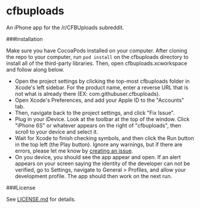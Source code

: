 # cfbuploads
An iPhone app for the /r/CFBUploads subreddit.

###Installation

Make sure you have CocoaPods installed on your computer. After cloning the repo to your computer, run `pod install` on the cfbuploads directory to install all of the third-party libraries. Then, open cfbuploads.xcworkspace and follow along below.

* Open the project settings by clicking the top-most cfbuploads folder in Xcode's left sidebar. For the product name, enter a reverse URL that is not what is already there (EX: com.githubuser.cfbuploads).
* Open Xcode's Preferences, and add your Apple ID to the "Accounts" tab.
* Then, navigate back to the project settings, and click "Fix Issue".
* Plug in your iDevice. Look at the toolbar at the top of the window. Click "iPhone 6S" or whatever appears on the right of "cfbuploads", then scroll to your device and select it.
* Wait for Xcode to finish checking symbols, and then click the Run button in the top left (the Play button). Ignore any warnings, but if there are errors, please let me know by [creating an issue](https://github.com/akeaswaran/cfbuploads/issues/new).
* On you device, you should see the app appear and open. If an alert appears on your screen saying the identity of the developer can not be verified, go to Settings, navigate to General > Profiles, and allow your development profile. The app should then work on the next run.


###License

See [LICENSE.md](https://github.com/akeaswaran/cfbuploads/blob/master/LICENSE.md) for details. 
